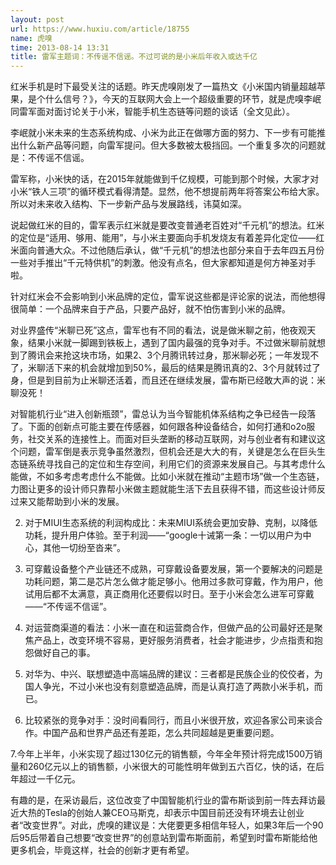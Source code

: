 ```yaml
---
layout: post
url: https://www.huxiu.com/article/18755
name: 虎嗅
time: 2013-08-14 13:31
title: 雷军主题词：不传谣不信谣。不过可说的是小米后年收入或达千亿
---
```

红米手机是时下最受关注的话题。昨天虎嗅刚发了一篇热文《小米国内销量超越苹果，是个什么信号？》，今天的互联网大会上一个超级重要的环节，就是虎嗅李岷同雷军面对面讨论关于小米，智能手机生态链等问题的谈话（全文见此）。

李岷就小米未来的生态系统构成、小米为此正在做哪方面的努力、下一步有可能推出什么新产品等问题，向雷军提问。但大多数被太极挡回。一个重复多次的问题就是：不传谣不信谣。

雷军称，小米快的话，在2015年就能做到千亿规模，可能到那个时候，大家才对小米“铁人三项”的循环模式看得清楚。显然，他不想提前两年将答案公布给大家。所以对未来收入结构、下一步新产品与发展路线，讳莫如深。

说起做红米的目的，雷军表示红米就是要改变普通老百姓对“千元机”的想法。红米的定位是“适用、够用、能用”，与小米主要面向手机发烧友有着差异化定位——红米面向普通大众。不过他随后承认，做“千元机”的想法也部分来自于去年四五月份一些对手推出“千元特供机”的刺激。他没有点名，但大家都知道是何方神圣对手啦。

针对红米会不会影响到小米品牌的定位，雷军说这些都是评论家的说法，而他想得很简单：一个品牌来自于产品，只要产品好，就不怕伤害到小米的品牌。

对业界盛传“米聊已死”这点，雷军也有不同的看法，说是做米聊之前，他夜观天象，结果小米就一脚踢到铁板上，遇到了国内最强的竞争对手。不过做米聊前就想到了腾讯会来抢这块市场，如果2、3个月腾讯转过身，那米聊必死；一年发现不了，米聊活下来的机会就增加到50%，最后的结果是腾讯真的2、3个月就转过了身，但是到目前为止米聊还活着，而且还在继续发展，雷布斯已经敢大声的说：米聊没死！

对智能机行业“进入创新瓶颈”，雷总认为当今智能机体系结构之争已经告一段落了。下面的创新点可能主要在传感器，如何跟各种设备结合，如何打通和o2o服务，社交关系的连接性上。而面对巨头垄断的移动互联网，对与创业者有和建议这个问题，雷军倒是表示竞争虽然激烈，但机会还是大大的有，关键是怎么在巨头生态链系统寻找自己的定位和生存空间，利用它们的资源来发展自己。与其考虑什么能做，不如多考虑考虑什么不能做。比如小米就在推动“主题市场”做一个生态链，力图让更多的设计师只靠帮小米做主题就能生活下去且获得不错，而这些设计师反过来又能帮助到小米的发展。

2. 对于MIUI生态系统的利润构成比：未来MIUI系统会更加安静、克制，以降低功耗，提升用户体验。至于利润——“google十诫第一条：一切以用户为中心，其他一切纷至沓来”。

3. 可穿戴设备整个产业链还不成熟，可穿戴设备要发展，第一个要解决的问题是功耗问题，第二是芯片怎么做才能足够小。他用过多款可穿戴，作为用户，他试用后都不太满意，真正商用化还要假以时日。至于小米会怎么进军可穿戴——“不传谣不信谣”。

4. 对运营商渠道的看法：小米一直在和运营商合作，但做产品的公司最好还是聚焦产品上，改变环境不容易，更好服务消费者，社会才能进步，少点指责和抱怨做好自己的事。

5. 对华为、中兴、联想塑造中高端品牌的建议：三者都是民族企业的佼佼者，为国人争光，不过小米也没有刻意塑造品牌，而是认真打造了两款小米手机，而已。

6. 比较紧张的竞争对手：没时间看同行，而且小米很开放，欢迎各家公司来谈合作。中国产品和世界产品还有差距，怎么共同超越是更重要问题。

7.今年上半年，小米实现了超过130亿元的销售额，今年全年预计将完成1500万销量和260亿元以上的销售额，小米很大的可能性明年做到五六百亿，快的话，在后年超过一千亿元。

有趣的是，在采访最后，这位改变了中国智能机行业的雷布斯谈到前一阵去拜访最近大热的Tesla的创始人兼CEO马斯克，却表示中国目前还没有环境去让创业者“改变世界”。对此，虎嗅的建议是：大佬要更多相信年轻人，如果3年后一个90后95后带着自己想要“改变世界”的创意站到雷布斯面前，希望到时雷布斯能给他更多机会，毕竟这样，社会的创新才更有希望。

